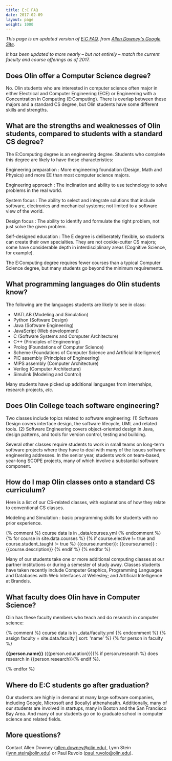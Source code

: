 ```yaml
---
title: E:C FAQ
date: 2017-02-09
layout: page
weight: 1000
---
```


<i>This page is an updated version of [E:C FAQ](https://sites.google.com/site/allendowney/home/computing-at-olin/computing-at-olin-faq),
from [Allen Downey's Google Site](https://sites.google.com/site/allendowney/).</i>

<i>It has been updated to more nearly – but not entirely – match the current faculty and course offerings as of 2017.</i>

## Does Olin offer a Computer Science degree?

No.  Olin students who are interested in computer science often major in either Electrical and Computer Engineering (ECE) or Engineering with a Concentration in Computing (E:Computing).  There is overlap between these majors and a standard CS degree, but Olin students have some different skills and strengths.


## What are the strengths and weaknesses of Olin students, compared to students with a standard CS degree?

The E:Computing degree is an engineering degree.  Students who complete this degree are likely to have these characteristics:

Engineering preparation
: More engineering foundation (Design, Math and Physics) and more EE than most computer science majors.

Engineering approach
: The inclination and ability to use technology to solve problems in the real world.

System focus
: The ability to select and integrate solutions that include software, electronics and mechanical systems; not limited to a software view of the world.

Design focus
: The ability to identify and formulate the right problem, not just solve the given problem.

Self-designed education
: The E degree is deliberately flexible, so students can create their own specialties.  They are not cookie-cutter CS majors; some have considerable depth in interdisciplinary areas (Cognitive Science, for example).

The E:Computing degree requires fewer courses than a typical Computer Science degree, but many students go beyond the minimum requirements.


## What programming languages do Olin students know?

The following are the languages students are likely to see in class:

* MATLAB (Modeling and Simulation)
* Python (Software Design)
* Java (Software Engineering)
* JavaScript (Web development)
* C (Software Systems and Computer Architecture)
* C++ (Principles of Engineering)
* Prolog (Foundations of Computer Science)
* Scheme (Foundations of Computer Science and Artificial Intelligence)
* PIC assembly (Principles of Engineering)
* MIPS assembly (Computer Architecture)
* Verilog (Computer Architecture)
* Simulink (Modeling and Control)

Many students have picked up additional languages from internships, research projects, *etc*.


## Does Olin College teach software engineering?

Two classes include topics related to software engineering: (1) Software Design covers interface design, the software lifecycle, UML and related tools.  (2) Software Engineering covers object-oriented design in Java, design patterns, and tools for version control, testing and building.

Several other classes require students to work in small teams on long-term software projects where they have to deal with many of the issues software engineering addresses.  In the senior year, students work on team-based, year-long SCOPE projects, many of which involve a substantial software component.


## How do I map Olin classes onto a standard CS curriculum?

Here is a list of our CS-related classes, with explanations of how they relate to conventional CS classes.

Modeling and Simulation
: basic programming skills for students with no prior experience.

{% comment %} course data is in _data/courses.yml {% endcomment %}
{% for course in site.data.courses %}
{% if course.elective != true and course.student_taught != true %}
{{course.number}}: {{course.name}}
: {{course.description}}
{% endif %}
{% endfor %}

Many of our students take one or more additional computing classes at our partner institutions or during a semester of study away.  Classes students have taken recently include Computer Graphics, Programming Languages and Databases with Web Interfaces at Wellesley; and Artificial Intelligence at Brandeis.


## What faculty does Olin have in Computer Science?

Olin has these faculty members who teach and do research in computer science:

{% comment %} course data is in _data/faculty.yml {% endcomment %}
{% assign faculty = site.data.faculty | sort: 'name' %}
{% for person in faculty %}
  <p><b>{{person.name}}</b> ({{person.education}}){% if person.research %} does research in {{person.research}}{% endif %}.</p>
{% endfor %}

## Where do E:C students go after graduation?

Our students are highly in demand at many large software companies, including Google, Microsoft and (locally) athenahealth.  Additionally, many of our students are involved in startups, many in Boston and the San Francisco Bay Area.  And many of our students go on to graduate school in computer science and related fields.


## More questions?

Contact Allen Downey (allen.downey@olin.edu), Lynn Stein (lynn.stein@olin.edu) or Paul Ruvolo (paul.ruvolo@olin.edu).
